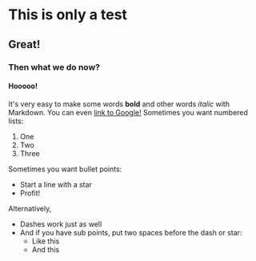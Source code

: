 # This is only a test
## Great!
### Then what we do now?
#### Hooooo!

It's very easy to make some words **bold** and other words *italic* with Markdown. You can even [link to Google!](http://google.com)
Sometimes you want numbered lists:

1. One
2. Two
3. Three

Sometimes you want bullet points:

* Start a line with a star
* Profit!

Alternatively,

- Dashes work just as well
- And if you have sub points, put two spaces before the dash or star:
  - Like this
  - And this

